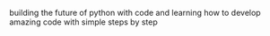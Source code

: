 building the future of python with code and learning how to develop amazing code with simple steps by step
